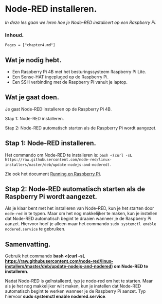 # Node-RED installeren.

*In deze les gaan we leren hoe je Node-RED installeert op een Raspberry Pi.*

### Inhoud.

```@contents
Pages = ["chapter4.md"]
```

## Wat je nodig hebt.

- Een Raspberry Pi 4B met het besturingssysteem Raspberry Pi Lite.
- Een Sense-HAT ingepluged op de Raspberry Pi.
- Een SSH verbinding met de Raspberry Pi vanuit je laptop.

## Wat je gaat doen.

Je gaat Node-RED installeren op de Raspberry Pi 4B.

Stap 1: Node-RED installeren.

Stap 2: Node-RED automatisch starten als de Raspberry Pi wordt aangezet.


## Stap 1: Node-RED installeren.

Het commando om Node-RED te installeren is: `bash <(curl -sL https://raw.githubusercontent.com/node-red/linux-installers/master/deb/update-nodejs-and-nodered)`.

Zie ook het document [Running on Raspberry Pi](https://nodered.org/docs/getting-started/raspberrypi).


## Stap 2: Node-RED automatisch starten als de Raspberry Pi wordt aangezet.

Als je klaar bent met het installeren van Node-RED, kun je het starten door `node-red` in te typen. Maar om het nog makkelijker te maken, kun je instellen dat Node-RED automatisch begint te draaien wanneer je de Raspberry Pi aanzet. Hiervoor hoef je alleen maar het commando `sudo systemctl enable nodered.service` te gebruiken.

## Samenvatting.

Gebruik het commando **bash <(curl -sL https://raw.githubusercontent.com/node-red/linux-installers/master/deb/update-nodejs-and-nodered) om Node-RED te installeren**.

Nadat Node-RED is geïnstalleerd, typ je node-red om het te starten. Maar als je het nog makkelijker wilt maken, kun je instellen dat Node-RED automatisch begint te werken wanneer je de Raspberry Pi aanzet. Typ hiervoor **sudo systemctl enable nodered.service**.